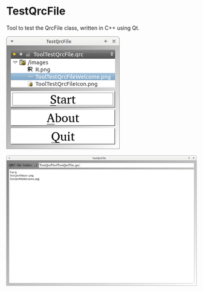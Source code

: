 # TestQrcFile

Tool to test the QrcFile class, written in C++ using Qt.

![TestQrcFile menu 2.0](Screenshots/TestQrcFileMenu_2_0.png)

![TestQrcFile 2.0](Screenshots/TestQrcFile_2_0.png)
